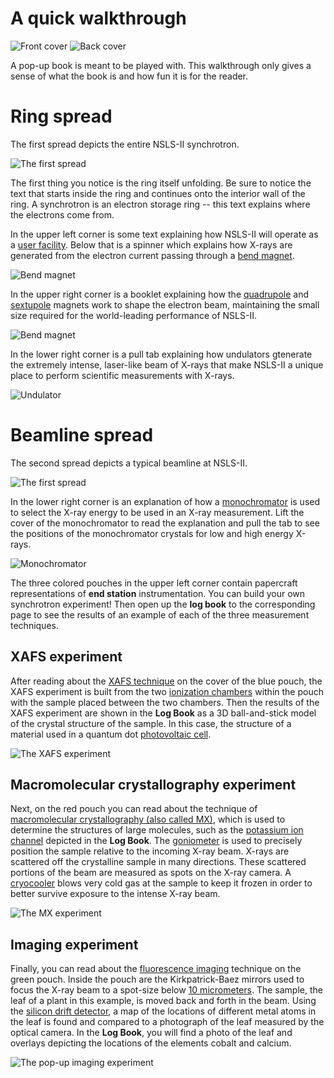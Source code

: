 A quick walkthrough
===================

![Front cover](images/frontcover.jpg) 
![Back cover](images/backcover.jpg) 

A pop-up book is meant to be played with.  This walkthrough only gives
a sense of what the book is and how fun it is for the reader.


# Ring spread

The first spread depicts the entire NSLS-II synchrotron.

![The first spread](images/firstspread.jpg)

The first thing you notice is the ring itself unfolding.  Be sure to
notice the text that starts inside the ring and continues onto the
interior wall of the ring.  A synchrotron is an electron storage ring
-- this text explains where the electrons come from.

In the upper left corner is some text explaining how NSLS-II will
operate as a
[user facility](http://science.energy.gov/user-facilities/).  Below
that is a spinner which explains how X-rays are generated from the
electron current passing through a
[bend magnet](http://en.wikipedia.org/wiki/Dipole_magnet).

![Bend magnet](images/bendmagnet.jpg)

In the upper right corner is a booklet explaining how the
[quadrupole](http://en.wikipedia.org/wiki/Quadrupole_magnet) and
[sextupole](http://en.wikipedia.org/wiki/Sextupole_magnet) magnets
work to shape the electron beam, maintaining the small size required
for the world-leading performance of NSLS-II.

![Bend magnet](images/quadrupole.jpg)

In the lower right corner is a pull tab explaining how undulators
gtenerate the extremely intense, laser-like beam of X-rays that make
NSLS-II a unique place to perform scientific measurements with X-rays.

![Undulator](images/undulator.jpg)

# Beamline spread

The second spread depicts a typical beamline at NSLS-II.

![The first spread](images/secondspread.jpg)

In the lower right corner is an explanation of how a
[monochromator](http://en.wikipedia.org/wiki/Monochromator) is used to
select the X-ray energy to be used in an X-ray measurement.  Lift the
cover of the monochromator to read the explanation and pull the tab to
see the positions of the monochromator crystals for low and high
energy X-rays.

![Monochromator](images/mono.jpg)

The three colored pouches in the upper left corner contain papercraft
representations of **end station** instrumentation.  You can build
your own synchrotron experiment!  Then open up the **log book** to the
corresponding page to see the results of an example of each of the
three measurement techniques.



## XAFS experiment

After reading about the
[XAFS technique](http://en.wikipedia.org/wiki/Xafs) on the cover of
the blue pouch, the XAFS experiment is built from the two
[ionization chambers](http://en.wikipedia.org/wiki/Ionization_chamber)
within the pouch with the sample placed between the two chambers.
Then the results of the XAFS experiment are shown in the **Log Book**
as a 3D ball-and-stick model of the crystal structure of the sample.
In this case, the structure of a material used in a quantum dot
[photovoltaic cell](http://en.wikipedia.org/wiki/Photovoltaic_cell).

![The XAFS experiment](images/xafs.jpg)

## Macromolecular crystallography experiment

Next, on the red pouch you can read about the technique of
[macromolecular crystallography (also called MX)](http://en.wikipedia.org/wiki/Protein_crystallography#Biological_macromolecular_crystallography),
which is used to determine the structures of large molecules, such as
the
[potassium ion channel](http://en.wikipedia.org/wiki/Potassium_ion_channels)
depicted in the **Log Book**.  The
[goniometer](http://en.wikipedia.org/wiki/Goniometer) is used to
precisely position the sample relative to the incoming X-ray beam.
X-rays are scattered off the crystalline sample in many directions.
These scattered portions of the beam are measured as spots on the
X-ray camera.  A [cryocooler](http://en.wikipedia.org/wiki/Cryocooler)
blows very cold gas at the sample to keep it frozen in order to better
survive exposure to the intense X-ray beam.

![The MX experiment](images/mx.jpg)

## Imaging experiment

Finally, you can read about the [fluorescence imaging](http://en.wikipedia.org/wiki/X-ray_fluorescence) technique on the
green pouch.  Inside the pouch are the Kirkpatrick-Baez mirrors used
to focus the X-ray beam to a spot-size below
[10 micrometers](http://en.wikipedia.org/wiki/10_micrometers).  The
sample, the leaf of a plant in this example, is moved back and forth
in the beam.  Using the
[silicon drift detector](http://en.wikipedia.org/wiki/Silicon_drift_detector),
a map of the locations of different metal atoms in the leaf is found
and compared to a photograph of the leaf measured by the optical
camera.  In the **Log Book**, you will find a photo of the leaf and
overlays depicting the locations of the elements cobalt and calcium.

![The pop-up imaging experiment](images/imaging.jpg)
